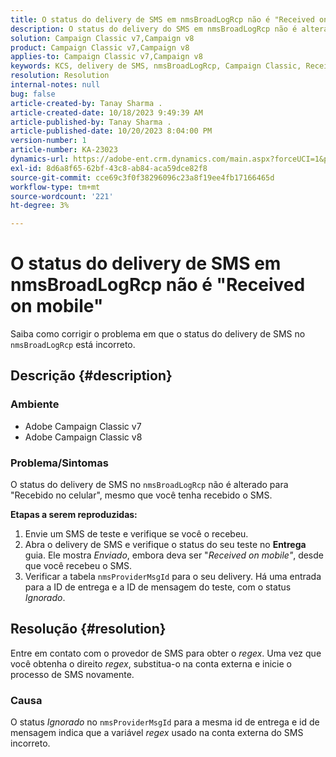 ```yaml
---
title: O status do delivery de SMS em nmsBroadLogRcp não é "Received on mobile"
description: O status do delivery do SMS em nmsBroadLogRcp não é alterado para "Recebido no celular", mesmo que o usuário tenha recebido o SMS.
solution: Campaign Classic v7,Campaign v8
product: Campaign Classic v7,Campaign v8
applies-to: Campaign Classic v7,Campaign v8
keywords: KCS, delivery de SMS, nmsBroadLogRcp, Campaign Classic, Received on mobile
resolution: Resolution
internal-notes: null
bug: false
article-created-by: Tanay Sharma .
article-created-date: 10/18/2023 9:49:39 AM
article-published-by: Tanay Sharma .
article-published-date: 10/20/2023 8:04:00 PM
version-number: 1
article-number: KA-23023
dynamics-url: https://adobe-ent.crm.dynamics.com/main.aspx?forceUCI=1&pagetype=entityrecord&etn=knowledgearticle&id=6764ffa4-9b6d-ee11-8df0-6045bd0061cb
exl-id: 8d6a8f65-62bf-43c8-ab84-aca59dce82f8
source-git-commit: cce69c3f0f38296096c23a8f19ee4fb17166465d
workflow-type: tm+mt
source-wordcount: '221'
ht-degree: 3%

---
```


# O status do delivery de SMS em nmsBroadLogRcp não é &quot;Received on mobile&quot;


Saiba como corrigir o problema em que o status do delivery de SMS no `nmsBroadLogRcp` está incorreto.

## Descrição {#description}


### Ambiente

- Adobe Campaign Classic v7
- Adobe Campaign Classic v8


### Problema/Sintomas

O status do delivery de SMS no `nmsBroadLogRcp` não é alterado para &quot;Recebido no celular&quot;, mesmo que você tenha recebido o SMS.

<b>Etapas a serem reproduzidas:</b>

1. Envie um SMS de teste e verifique se você o recebeu.
2. Abra o delivery de SMS e verifique o status do seu teste no <b>Entrega</b> guia. Ele mostra *Enviado*, embora deva ser &quot;*Received on mobile&quot;*, desde que você recebeu o SMS.
3. Verificar a tabela `nmsProviderMsgId` para o seu delivery. Há uma entrada para a ID de entrega e a ID de mensagem do teste, com o status *Ignorado*.



## Resolução {#resolution}


Entre em contato com o provedor de SMS para obter o *regex*. Uma vez que você obtenha o direito *regex*, substitua-o na conta externa e inicie o processo de SMS novamente.

### Causa

O status *Ignorado* no `nmsProviderMsgId` para a mesma id de entrega e id de mensagem indica que a variável *regex* usado na conta externa do SMS incorreto.
